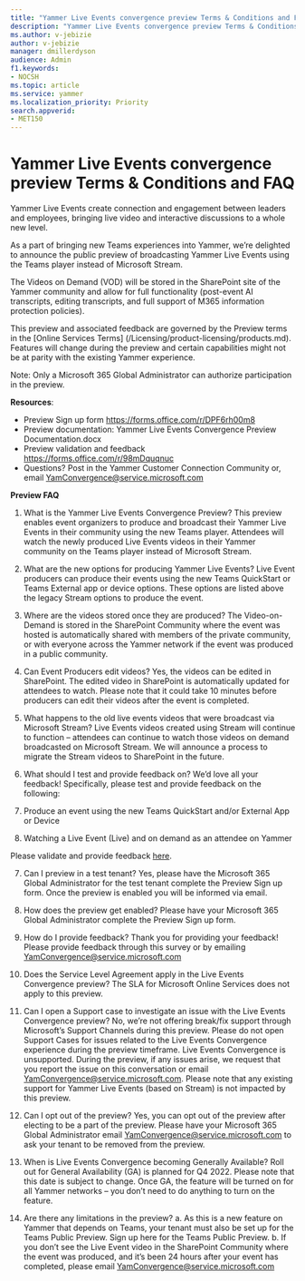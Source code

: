 ```yaml
---
title: "Yammer Live Events convergence preview Terms & Conditions and FAQ"
description: "Yammer Live Events convergence preview Terms & Conditions and FAQ"
ms.author: v-jebizie
author: v-jebizie
manager: dmillerdyson
audience: Admin
f1.keywords:
- NOCSH
ms.topic: article
ms.service: yammer
ms.localization_priority: Priority
search.appverid:
- MET150
---
```


# Yammer Live Events convergence preview Terms & Conditions and FAQ
Yammer Live Events create connection and engagement between leaders and employees, bringing live video and interactive discussions to a whole new level.

As a part of bringing new Teams experiences into Yammer, we’re delighted to announce the public preview of broadcasting Yammer Live Events using the Teams player instead of Microsoft Stream. 

The Videos on Demand (VOD) will be stored in the SharePoint site of the Yammer community and allow for full functionality (post-event AI transcripts, editing transcripts, and full support of M365 information protection policies).

This preview and associated feedback are governed by the Preview terms in the [Online Services Terms] (/Licensing/product-licensing/products.md). Features will change during the preview and certain capabilities might not be at parity with the existing Yammer experience. 

Note: Only a Microsoft 365 Global Administrator can authorize participation in the preview. 

**Resources**: 
* Preview Sign up form https://forms.office.com/r/DPF6rh00m8 
* Preview documentation: Yammer Live Events Convergence Preview Documentation.docx  
* Preview validation and feedback https://forms.office.com/r/98mDquqnuc 
* Questions?  Post in the Yammer Customer Connection Community or, email YamConvergence@service.microsoft.com 

**Preview FAQ**
1.	What is the Yammer Live Events Convergence Preview?
This preview enables event organizers to produce and broadcast their Yammer Live Events in their community using the new Teams player. Attendees will watch the newly produced Live Events videos in their Yammer community on the Teams player instead of Microsoft Stream.

2.	What are the new options for producing Yammer Live Events?
Live Event producers can produce their events using the new Teams QuickStart or Teams External app or device options. These options are listed above the legacy Stream options to produce the event. 
 
3.	Where are the videos stored once they are produced?
The Video-on-Demand is stored in the SharePoint Community where the event was hosted is automatically shared with members of the private community, or with everyone across the Yammer network if the event was produced in a public community. 

4.	Can Event Producers edit videos?
Yes, the videos can be edited in SharePoint. The edited video in SharePoint is automatically updated for attendees to watch. Please note that it could take 10 minutes before producers can edit their videos after the event is completed.  

5.	What happens to the old live events videos that were broadcast via Microsoft Stream?
Live Events videos created using Stream will continue to function – attendees can continue to watch those videos on demand broadcasted on Microsoft Stream. We will announce a process to migrate the Stream videos to SharePoint in the future.

6.	What should I test and provide feedback on? 
We’d love all your feedback! Specifically, please test and provide feedback on the following:
1.	Produce an event using the new Teams QuickStart and/or External App or Device
2.	Watching a Live Event (Live) and on demand as an attendee on Yammer

Please validate and provide feedback [here](https://forms.office.com/r/98mDquqnuc).

7.	Can I preview in a test tenant? 
Yes, please have the Microsoft 365 Global Administrator for the test tenant complete the Preview Sign up form. Once the preview is enabled you will be informed via email.

8.	How does the preview get enabled? 
Please have your Microsoft 365 Global Administrator complete the Preview Sign up form. 

9.	How do I provide feedback? 
Thank you for providing your feedback! Please provide feedback through this survey or by emailing YamConvergence@service.microsoft.com 

10.	Does the Service Level Agreement apply in the Live Events Convergence preview? 
The SLA for Microsoft Online Services does not apply to this preview.
 
11.	Can I open a Support case to investigate an issue with the Live Events Convergence preview? 
No, we’re not offering break/fix support through Microsoft’s Support Channels during this preview. Please do not open Support Cases for issues related to the Live Events Convergence experience during the preview timeframe. Live Events Convergence is unsupported. During the preview, if any issues arise, we request that you report the issue on this conversation or email YamConvergence@service.microsoft.com. Please note that any existing support for Yammer Live Events (based on Stream) is not impacted by this preview. 

12.	Can I opt out of the preview? 
Yes, you can opt out of the preview after electing to be a part of the preview. Please have your Microsoft 365 Global Administrator email YamConvergence@service.microsoft.com to ask your tenant to be removed from the preview.

13.	When is Live Events Convergence becoming Generally Available? 
Roll out for General Availability (GA) is planned for Q4 2022. Please note that this date is subject to change. Once GA, the feature will be turned on for all Yammer networks – you don’t need to do anything to turn on the feature. 

14.	Are there any limitations in the preview?
a.	As this is a new feature on Yammer that depends on Teams, your tenant must also be set up for the Teams Public Preview. Sign up here for the Teams Public Preview. 
b.	If you don’t see the Live Event video in the SharePoint Community where the event was produced, and it’s been 24 hours after your event has completed, please email YamConvergence@service.microsoft.com 


